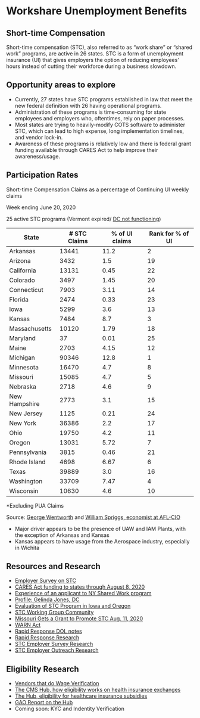# Workshare Unemployment Benefits

## Short-time Compensation
Short-time compensation (STC), also referred to as “work share” or “shared work” programs, are active in 26 states. STC is a form of unemployment insurance (UI) that gives employers the option of reducing employees’ hours instead of cutting their workforce during a business slowdown. 

## Opportunity areas to explore
* Currently, 27 states have STC programs established in law that meet the new federal definition with 26 having operational programs.
* Administration of these programs is time-consuming for state employees and employers who, oftentimes, rely on paper processes.
* Most states are trying to heavily-modify COTS software to administer STC, which can lead to high expense, long implementation timelines, and vendor lock-in.
* Awareness of these programs is relatively low and there is federal grant funding available through CARES Act to help improve their awareness/usage.

## Participation Rates
Short-time Compensation Claims as a percentage of Continuing UI weekly claims

Week ending June 20, 2020

25 active STC programs (Vermont expired/ [DC not functioning](https://does.dc.gov/publication/2020-shared-work-unemployment-insurance-program-process))

|State			|# STC Claims		|% of UI claims			|Rank for % of UI|
|----|---|---|----|
|Arkansas		|13441				|11.2			|2|
|Arizona			|3432				|1.5			|19|
|California		|13131				|0.45			|22|
|Colorado		|3497				|1.45			|20|
|Connecticut		|7903				|3.11			|14|
|Florida			|2474				|0.33			|23|
|Iowa			|5299				|3.6			|13|
|Kansas			|7484				|8.7			|3|
|Massachusetts		|10120				|1.79			|18|
|Maryland		|37				|0.01			|25|
|Maine			|2703				|4.15			|12|
|Michigan		|90346				|12.8			|1|
|Minnesota		|16470				|4.7			|8|
|Missouri		|15085				|4.7			|5|
|Nebraska		|2718				|4.6			|9|
|New Hampshire		|2773				|3.1			|15|
|New Jersey		|1125				|0.21			|24|
|New York		|36386				|2.2			|17|
|Ohio			|19750				|4.2			|11|
|Oregon			|13031				|5.72			|7|
|Pennsylvania		|3815				|0.46			|21|
|Rhode Island		|4698				|6.67			|6|
|Texas			|39889				|3.0			|16|
|Washington		|33709				|7.47			|4|
|Wisconsin		|10630				|4.6			|10|

*Excluding PUA Claims

Source: [George Wentworth](https://www.nelp.org/expert/george-wentworth/)
and [William Spriggs, economist at AFL-CIO](https://aflcio.org/policy-experts/william-e-spriggs)

* Major driver appears to be the presence of UAW and IAM Plants, with the exception of Arkansas and Kansas
* Kansas appears to have usage from the Aerospace industry, especially in Wichita

## Resources and Research
* [Employer Survey on STC](https://impaqint.com/work/project-reports/employer-views-about-short-time-compensation-program-survey-and-analysis-four) 
* [CARES Act funding to states through August 8, 2020](https://oui.doleta.gov/unemploy/docs/cares_act_funding_state.html)
* [Experience of an applicant to NY Shared Work program](https://docs.google.com/document/d/1U8xtn9YFU0bDzi8l3F2oyU0Vd0huVdUdFE-ES7yh-_o/edit)
* [Profile: Gelinda Jones, DC](https://www.linkedin.com/in/gelinda-jones-35b97262/)
* [Evaluation of STC Program in Iowa and Oregon](https://www.dol.gov/sites/dolgov/files/OASP/legacy/files/STC-in-Iowa-and-Oregon-Final-Report.pdf)
* [STC Working Group Community](https://stc.workforcegps.org/)
* [Missouri Gets a Grant to Promote STC Aug. 11, 2020](https://www.dol.gov/newsroom/releases/eta/eta20200811)
* [WARN Act](https://www.lexisnexis.com/LegalNewsRoom/labor-employment/b/labor-employment-top-blogs/posts/the-warn-act-what-is-it-and-how-does-it-work)
* [Rapid Response DOL notes](https://www.dol.gov/newsroom/releases/eta/eta20200811)
* [Rapid Response Research](http://www.heldrich.rutgers.edu/sites/default/files/products/uploads/Rapid_Response_Brief.pdf)
* [STC Employer Survey Research](https://impaqint.com/work/project-reports/employer-views-about-short-time-compensation-program-survey-and-analysis-four)
* [STC Employer Outreach Research](https://impaqint.com/work/project-reports/employer-views-about-short-time-compensation-program-survey-and-analysis-four)



## Eligibility Research
* [Vendors that do Wage Verification](https://drive.google.com/file/d/1j3IVD-G35vvrZ4VL-N-Rqq6Q2PSmqrxg/view)
* [The CMS Hub, how eligibility works on health insurance exchanges](https://www.cms.gov/CCIIO/Resources/Fact-Sheets-and-FAQs/ffe)
* [The Hub, eligibility for healthcare insurance subsidies](https://en.wikipedia.org/wiki/Federal_Data_Services_Hub)
* [GAO Report on the Hub](https://www.gao.gov/products/GAO-16-265#:~:text=The%20data%20hub%20is%20a,information%20security%20policies%20and%20procedures)
* Coming soon: KYC and Indentity Verification 

